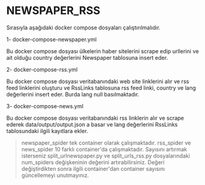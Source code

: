 # NEWSPAPER_RSS

Sırasıyla aşağıdaki docker compose dosyaları çalıştırılmalıdır.

1- docker-compose-newspaper.yml

Bu docker compose dosyası ülkelerin haber sitelerini scrape edip urllerini ve ait olduğu country değerlerini Newspaper tablosuna insert eder.

2- docker-compose-rss.yml

Bu docker compose dosyası veritabanındaki web site linklerini alır ve rss feed linklerini oluşturu ve RssLinks tablosuna rss feed linki, country ve lang değerlerini insert eder. Burda lang null basılmaktadır.

3- docker-compose-news.yml

Bu docker compose dosyası veritabanındaki rss linklerin alır ve scrape ederek data/output/output.json a basar ve lang değerlerini RssLinks tablosundaki ilgili kayıtlara ekler.

> newspaper_spider tek container olarak çalışmaktadır. rss_spider ve news_spider 10 farklı container'da çalışmaktadır. Sayısını artırmak isterseniz split_urlnewspaper.py ve split_urls_rss.py dosyalarındaki num_spiders değişkeninin değerini artırabilirsiniz. Değeri değiştirdikten sonra ilgili container'dan container sayısını güncellemeyi unutmayınız.
